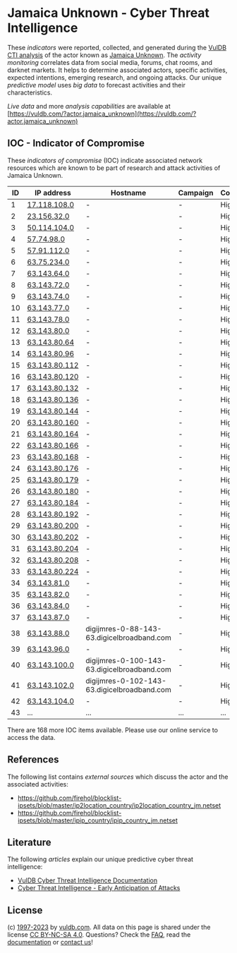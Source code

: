 # Jamaica Unknown - Cyber Threat Intelligence

These _indicators_ were reported, collected, and generated during the [VulDB CTI analysis](https://vuldb.com/?kb.cti) of the actor known as [Jamaica Unknown](https://vuldb.com/?actor.jamaica_unknown). The _activity monitoring_ correlates data from social media, forums, chat rooms, and darknet markets. It helps to determine associated actors, specific activities, expected intentions, emerging research, and ongoing attacks. Our unique _predictive model_ uses _big data_ to forecast activities and their characteristics.

_Live data_ and more _analysis capabilities_ are available at [https://vuldb.com/?actor.jamaica_unknown](https://vuldb.com/?actor.jamaica_unknown)

## IOC - Indicator of Compromise

These _indicators of compromise_ (IOC) indicate associated network resources which are known to be part of research and attack activities of Jamaica Unknown.

ID | IP address | Hostname | Campaign | Confidence
-- | ---------- | -------- | -------- | ----------
1 | [17.118.108.0](https://vuldb.com/?ip.17.118.108.0) | - | - | High
2 | [23.156.32.0](https://vuldb.com/?ip.23.156.32.0) | - | - | High
3 | [50.114.104.0](https://vuldb.com/?ip.50.114.104.0) | - | - | High
4 | [57.74.98.0](https://vuldb.com/?ip.57.74.98.0) | - | - | High
5 | [57.91.112.0](https://vuldb.com/?ip.57.91.112.0) | - | - | High
6 | [63.75.234.0](https://vuldb.com/?ip.63.75.234.0) | - | - | High
7 | [63.143.64.0](https://vuldb.com/?ip.63.143.64.0) | - | - | High
8 | [63.143.72.0](https://vuldb.com/?ip.63.143.72.0) | - | - | High
9 | [63.143.74.0](https://vuldb.com/?ip.63.143.74.0) | - | - | High
10 | [63.143.77.0](https://vuldb.com/?ip.63.143.77.0) | - | - | High
11 | [63.143.78.0](https://vuldb.com/?ip.63.143.78.0) | - | - | High
12 | [63.143.80.0](https://vuldb.com/?ip.63.143.80.0) | - | - | High
13 | [63.143.80.64](https://vuldb.com/?ip.63.143.80.64) | - | - | High
14 | [63.143.80.96](https://vuldb.com/?ip.63.143.80.96) | - | - | High
15 | [63.143.80.112](https://vuldb.com/?ip.63.143.80.112) | - | - | High
16 | [63.143.80.120](https://vuldb.com/?ip.63.143.80.120) | - | - | High
17 | [63.143.80.132](https://vuldb.com/?ip.63.143.80.132) | - | - | High
18 | [63.143.80.136](https://vuldb.com/?ip.63.143.80.136) | - | - | High
19 | [63.143.80.144](https://vuldb.com/?ip.63.143.80.144) | - | - | High
20 | [63.143.80.160](https://vuldb.com/?ip.63.143.80.160) | - | - | High
21 | [63.143.80.164](https://vuldb.com/?ip.63.143.80.164) | - | - | High
22 | [63.143.80.166](https://vuldb.com/?ip.63.143.80.166) | - | - | High
23 | [63.143.80.168](https://vuldb.com/?ip.63.143.80.168) | - | - | High
24 | [63.143.80.176](https://vuldb.com/?ip.63.143.80.176) | - | - | High
25 | [63.143.80.179](https://vuldb.com/?ip.63.143.80.179) | - | - | High
26 | [63.143.80.180](https://vuldb.com/?ip.63.143.80.180) | - | - | High
27 | [63.143.80.184](https://vuldb.com/?ip.63.143.80.184) | - | - | High
28 | [63.143.80.192](https://vuldb.com/?ip.63.143.80.192) | - | - | High
29 | [63.143.80.200](https://vuldb.com/?ip.63.143.80.200) | - | - | High
30 | [63.143.80.202](https://vuldb.com/?ip.63.143.80.202) | - | - | High
31 | [63.143.80.204](https://vuldb.com/?ip.63.143.80.204) | - | - | High
32 | [63.143.80.208](https://vuldb.com/?ip.63.143.80.208) | - | - | High
33 | [63.143.80.224](https://vuldb.com/?ip.63.143.80.224) | - | - | High
34 | [63.143.81.0](https://vuldb.com/?ip.63.143.81.0) | - | - | High
35 | [63.143.82.0](https://vuldb.com/?ip.63.143.82.0) | - | - | High
36 | [63.143.84.0](https://vuldb.com/?ip.63.143.84.0) | - | - | High
37 | [63.143.87.0](https://vuldb.com/?ip.63.143.87.0) | - | - | High
38 | [63.143.88.0](https://vuldb.com/?ip.63.143.88.0) | digijmres-0-88-143-63.digicelbroadband.com | - | High
39 | [63.143.96.0](https://vuldb.com/?ip.63.143.96.0) | - | - | High
40 | [63.143.100.0](https://vuldb.com/?ip.63.143.100.0) | digijmres-0-100-143-63.digicelbroadband.com | - | High
41 | [63.143.102.0](https://vuldb.com/?ip.63.143.102.0) | digijmres-0-102-143-63.digicelbroadband.com | - | High
42 | [63.143.104.0](https://vuldb.com/?ip.63.143.104.0) | - | - | High
43 | ... | ... | ... | ...

There are 168 more IOC items available. Please use our online service to access the data.

## References

The following list contains _external sources_ which discuss the actor and the associated activities:

* https://github.com/firehol/blocklist-ipsets/blob/master/ip2location_country/ip2location_country_jm.netset
* https://github.com/firehol/blocklist-ipsets/blob/master/ipip_country/ipip_country_jm.netset

## Literature

The following _articles_ explain our unique predictive cyber threat intelligence:

* [VulDB Cyber Threat Intelligence Documentation](https://vuldb.com/?kb.cti)
* [Cyber Threat Intelligence - Early Anticipation of Attacks](https://www.scip.ch/en/?labs.20201022)

## License

(c) [1997-2023](https://vuldb.com/?kb.changelog) by [vuldb.com](https://vuldb.com/?kb.about). All data on this page is shared under the license [CC BY-NC-SA 4.0](https://creativecommons.org/licenses/by-nc-sa/4.0/). Questions? Check the [FAQ](https://vuldb.com/?kb.faq), read the [documentation](https://vuldb.com/?kb) or [contact us](https://vuldb.com/?contact)!
